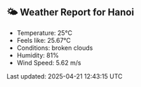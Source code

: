 <!-- WEATHER-START -->
## 🌤 Weather Report for Hanoi

- Temperature: 25°C
- Feels like: 25.67°C
- Conditions: broken clouds
- Humidity: 81%
- Wind Speed: 5.62 m/s

Last updated: 2025-04-21 12:43:15 UTC
<!-- WEATHER-END -->
